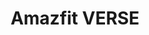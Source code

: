 ---
title: Amazfit VERSE
description: Un reloj inteligente con capacidad de realizar llamadas telefónicas y guardando un diseño deportivo.
image: ./img/VERSE.jpg
link: https://es.amazfit.com/verge.html
price: 125€
---